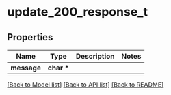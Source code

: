 # update_200_response_t

## Properties
Name | Type | Description | Notes
------------ | ------------- | ------------- | -------------
**message** | **char \*** |  | 

[[Back to Model list]](../README.md#documentation-for-models) [[Back to API list]](../README.md#documentation-for-api-endpoints) [[Back to README]](../README.md)


